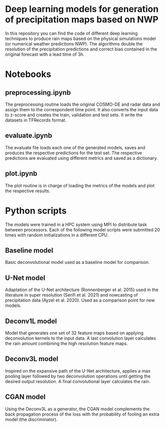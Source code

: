 # Deep learning models for  generation of precipitation maps based on NWP

In this repository you can find the code of different deep learning techniques to produce rain maps based on the physical simulations model (or numerical weather predictions NWP). The algorithms double the resolution of the precipitation predictions and correct bias contained in the original forecast with a lead time of 3h.

# Notebooks


## preprocessing.ipynb

The preprocessing routine loads the original COSMO-DE and radar data and assign them to the correspondent time point. It also converts the input data to z-score and creates the train, validation and test sets. It write the datasets in TFRecords format.

## evaluate.ipynb

The evaluate file loads each one of the generated models, saves and produces the respective predictions for the test set. The respective predictions are evaluated using different metrics and saved as a dictionary.

## plot.ipynb

The plot routine is in charge of loading the metrics of the models and plot the respective results.

# Python scripts

The models were trained in a HPC system using MPI to distribute task between processors. Each of the following model scripts were submitted 20 times with random initializations in a different CPU.

## Baseline model

Basic deconvolutional model used as a baseline model for comparison.

##  U-Net model

Adaptation of the U-Net architecture (Ronnenberger et al. 2015) used in the literature in super resolution (Serifi et al. 2021) and nowcasting of precipitation data (Ayzel et al. 2020). Used as a comparison point for new models. 

## Deconv1L model

Model that generates one set of 32 feature maps based on applying deconvolution kernels to the input data. A last convolution layer calculates the rain amount combining the high resolution feature maps.

## Deconv3L model

Inspired on the expansive path of the U-Net architecture, applies a max pooling layer followed by two deconvolution operations until getting the desired output resolution. A final convolutional layer calculates the rain. 

## CGAN model

Using the Deconv3L as a generator, the CGAN model complements the back propagation process of the loss with the probability of fooling an extra model (the discriminator). 
